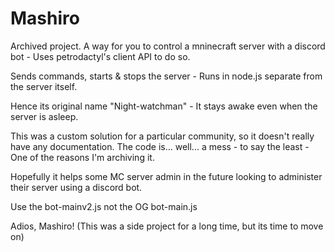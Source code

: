 # Mashiro

Archived project.
A way for you to control a mninecraft server with a discord bot - Uses petrodactyl's client API to do so.

Sends commands, starts & stops the server - Runs in node.js separate from the server itself. 

Hence its original name "Night-watchman" - It stays awake even when the server is asleep.

This was a custom solution for a particular community, so it doesn't really have any documentation.
The code is... well... a mess - to say the least - One of the reasons I'm archiving it.

Hopefully it helps some MC server admin in the future looking to administer their server using a discord bot.

Use the bot-mainv2.js not the OG bot-main.js 

Adios, Mashiro!
(This was a side project for a long time, but its time to move on)
